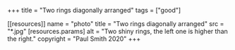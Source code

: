 +++
title = "Two rings diagonally arranged"
tags = ["good"]

[[resources]]
    name = "photo"
    title = "Two rings diagonally arranged"
    src = "*.jpg"
    [resources.params]
        alt = "Two shiny rings, the left one is higher than the right."
        copyright = "Paul Smith 2020"
+++